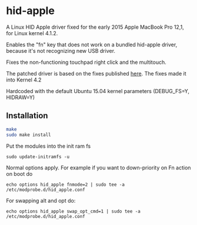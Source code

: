 hid-apple
======================

A Linux HID Apple driver fixed for the early 2015 Apple MacBook Pro 12,1, for Linux kernel 4.1.2.

Enables the "fn" key that does not work on a bundled hid-apple driver, because it's not recognizing new USB driver.

Fixes the non-functioning touchpad right click and the multitouch.

The patched driver is based on the fixes published [here]( https://bugzilla.kernel.org/show_bug.cgi?id=96771). The fixes made it into Kernel 4.2

Hardcoded with the default Ubuntu 15.04 kernel parameters (DEBUG_FS=Y, HIDRAW=Y)

Installation
---------------------

```sh
make
sudo make install
```

Put the modules into the init ram fs
```
sudo update-initramfs -u
```

Normal options apply. For example if you want to down-priority on Fn action on boot do
```
echo options hid_apple fnmode=2 | sudo tee -a /etc/modprobe.d/hid_apple.conf
```

For swapping alt and opt do:
```
echo options hid_apple swap_opt_cmd=1 | sudo tee -a /etc/modprobe.d/hid_apple.conf
```
